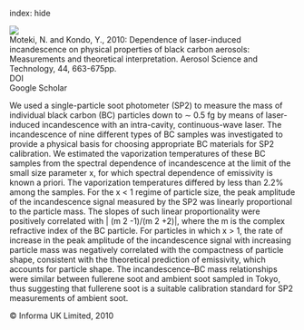 index: hide

<div class="Citation">
    <div class="Citation-thumb CitationThumb-linked"  data-href="https://doi.org/10.1080/02786826.2010.484450">
      <img src="https://static.claimspace.cloud/climate-study-static/refs/thumbs/7/Moteki_and_Kondo_2010-thumb.png" />
    </div>

  <div class="Citation-body">
    <div class="Citation-text">Moteki, N. and Kondo, Y., 2010: Dependence of laser-induced incandescence on physical properties of black carbon aerosols: Measurements and theoretical interpretation. <span class="Article-journal">Aerosol Science and Technology, </span><span class="Article-volume">44, </span>663-675pp.</div>
    <div class="Citation-links">
      <div class="CitationLink" data-href="https://doi.org/10.1080/02786826.2010.484450">
        <div class="CitationLink-icon CitationLink-Doi"></div>
        <div class="CitationLink-text">DOI</div>
      </div>
      <div class="CitationLink" data-href="https://scholar.google.com/scholar?q=10.1080/02786826.2010.484450">
        <div class="CitationLink-icon CitationLink-Scholar"></div>
        <div class="CitationLink-text">Google Scholar</div>
      </div>
    </div>
  </div>
</div>

We used a single-particle soot photometer (SP2) to measure the mass of individual black carbon (BC) particles down to ∼ 0.5 fg by means of laser-induced incandescence with an intra-cavity, continuous-wave laser. The incandescence of nine different types of BC samples was investigated to provide a physical basis for choosing appropriate BC materials for SP2 calibration. We estimated the vaporization temperatures of these BC samples from the spectral dependence of incandescence at the limit of the small size parameter x, for which spectral dependence of emissivity is known a priori. The vaporization temperatures differed by less than 2.2% among the samples. For the x < 1 regime of particle size, the peak amplitude of the incandescence signal measured by the SP2 was linearly proportional to the particle mass. The slopes of such linear proportionality were positively correlated with | (m 2 -1)/(m 2 +2)|, where the m is the complex refractive index of the BC particle. For particles in which x > 1, the rate of increase in the peak amplitude of the incandescence signal with increasing particle mass was negatively correlated with the compactness of particle shape, consistent with the theoretical prediction of emissivity, which accounts for particle shape. The incandescence–BC mass relationships were similar between fullerene soot and ambient soot sampled in Tokyo, thus suggesting that fullerene soot is a suitable calibration standard for SP2 measurements of ambient soot.

<div class="Citation-copy">
&copy; Informa UK Limited, 2010
</div>